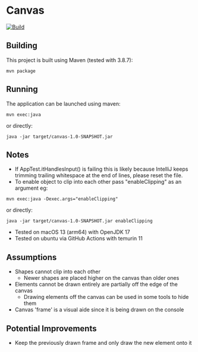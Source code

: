 # Canvas

[![Build](https://github.com/jMaddrell/canvas/actions/workflows/main.yml/badge.svg?branch=main)](https://github.com/jMaddrell/canvas/actions/workflows/maven.yml)

## Building
This project is built using Maven (tested with 3.8.7):

```shell
mvn package
```

## Running
The application can be launched using maven:
```shell
mvn exec:java
```

or directly:
```shell
java -jar target/canvas-1.0-SNAPSHOT.jar
```

## Notes
- If AppTest.itHandlesInput() is failing this is likely because IntelliJ keeps trimming trailing whitespace at the end of lines, please reset the file.
- To enable object to clip into each other pass "enableClipping" as an argument eg:
```shell
mvn exec:java -Dexec.args="enableClipping"
```
or directly:
```shell
java -jar target/canvas-1.0-SNAPSHOT.jar enableClipping
```

- Tested on macOS 13 (arm64) with OpenJDK 17
- Tested on ubuntu via GitHub Actions with temurin 11

## Assumptions
- Shapes cannot clip into each other
  - Newer shapes are placed higher on the canvas than older ones
- Elements cannot be drawn entirely are partially off the edge of the canvas
  - Drawing elements off the canvas can be used in some tools to hide them
- Canvas 'frame' is a visual aide since it is being drawn on the console

## Potential Improvements
- Keep the previously drawn frame and only draw the new element onto it

